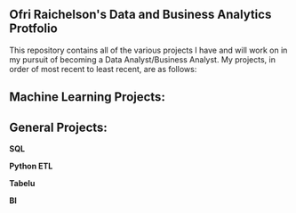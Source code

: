 ## Ofri Raichelson's Data and Business Analytics Protfolio
This repository contains all of the various projects I have and will work on in my pursuit of becoming a Data Analyst/Business Analyst. My projects, in order of most recent to least recent, are as follows:
## Machine Learning Projects:

## General Projects:
**SQL**

**Python ETL**

**Tabelu**

**BI**




